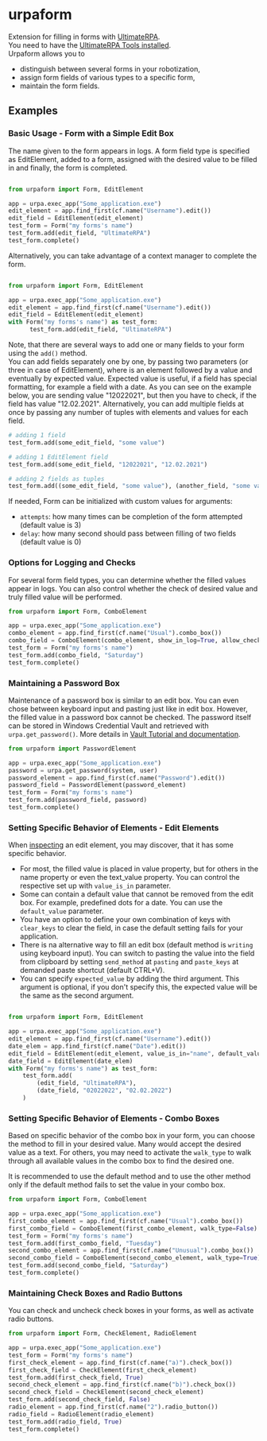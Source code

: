 # urpaform

Extension for filling in forms with [UltimateRPA](https://www.ultimaterpa.com).  
You need to have the [UltimateRPA Tools installed](https://www.ultimaterpa.com/documentation/_install.html).  
Urpaform allows you to   
- distinguish between several forms in your robotization, 
- assign form fields of various types to a specific form,
- maintain the form fields.


## Examples 

### Basic Usage - Form with a Simple Edit Box

The name given to the form appears in logs. A form field type is specified 
as EditElement, added to a form, assigned with the desired value to be filled in 
and finally, the form is completed.

```python

from urpaform import Form, EditElement

app = urpa.exec_app("Some_application.exe")
edit_element = app.find_first(cf.name("Username").edit())
edit_field = EditElement(edit_element)
test_form = Form("my forms's name")
test_form.add(edit_field, "UltimateRPA")
test_form.complete()
```
Alternatively, you can take advantage of a context manager to complete the form.

```python

from urpaform import Form, EditElement

app = urpa.exec_app("Some_application.exe")
edit_element = app.find_first(cf.name("Username").edit())
edit_field = EditElement(edit_element)
with Form("my forms's name") as test_form:
      test_form.add(edit_field, "UltimateRPA")
```

Note, that there are several ways to add one or many fields to your form using the `add()` method.  
You can add fields separately one by one, by passing two parameters (or three in case of EditElement), where is an element followed by a value and eventually by expected value.
Expected value is useful, if a field has special formatting, for example a field with a date. 
As you can see on the example below, you are sending value "12022021", but then you have to check, if the field has value "12.02.2021".
Alternatively, you can add multiple fields at once by passing any number of tuples with elements and values for each field.

```python
# adding 1 field
test_form.add(some_edit_field, "some value")

# adding 1 EditElement field
test_form.add(some_edit_field, "12022021", "12.02.2021")

# adding 2 fields as tuples
test_form.add((some_edit_field, "some value"), (another_field, "some value"))
```

If needed, Form can be initialized with custom values for arguments:
* `attempts`: how many times can be completion of the form attempted (default value is 3)
* `delay`: how many second should pass between filling of two fields (default value is 0)

### Options for Logging and Checks

For several form field types, you can determine whether the filled values 
appear in logs. You can also control whether the check of desired value and truly filled 
value will be performed. 

```python
from urpaform import Form, ComboElement

app = urpa.exec_app("Some_application.exe")
combo_element = app.find_first(cf.name("Usual").combo_box())
combo_field = ComboElement(combo_element, show_in_log=True, allow_check=False)
test_form = Form("my forms's name")
test_form.add(combo_field, "Saturday")
test_form.complete()
```

### Maintaining a Password Box

Maintenance of a password box is similar to an edit box. You can even chose
between keyboard input and pasting just like in edit box. However, the filled 
value in a password box cannot be checked. The password itself can be stored in 
Windows Credential Vault and retrieved with `urpa.get_password()`. More details 
in [Vault Tutorial and documentation](https://www.ultimaterpa.com/documentation/_vault.html).

```python
from urpaform import PasswordElement

app = urpa.exec_app("Some_application.exe")
password = urpa.get_password(system, user)
password_element = app.find_first(cf.name("Password").edit())
password_field = PasswordElement(password_element)
test_form = Form("my forms's name")
test_form.add(password_field, password)
test_form.complete()
```

### Setting Specific Behavior of Elements - Edit Elements

When [inspecting](https://www.ultimaterpa.com/documentation/_search_elements.html) an edit element, you may discover, that it has some specific behavior.
- For most, the filled value is placed in value property, but for others in the name property or even the text_value property.
You can control the respective set up with `value_is_in` parameter.
- Some can contain a default value that cannot be removed from the edit box. For example, 
predefined dots for a date. You can use the `default_value` parameter.
- You have an option to define your own combination of keys with `clear_keys` to clear 
the field, in case the default setting fails for your application.
- There is na alternative way to fill an edit box (default method is `writing` using keyboard input). You can switch to pasting the value into the field from clipboard by setting `send_method` at `pasting` and `paste_keys` at demanded paste shortcut (default CTRL+V).
- You can specify `expected_value` by adding the third argument. This argument is optional, if you don't specify this, the expected value will be the same as the second argument.

```python

from urpaform import Form, EditElement

app = urpa.exec_app("Some_application.exe")
edit_element = app.find_first(cf.name("Username").edit())
date_elem = app.find_first(cf.name("Date").edit())
edit_field = EditElement(edit_element, value_is_in="name", default_value="  .  .    ")
date_field = EditElement(date_elem)
with Form("my forms's name") as test_form:
    test_form.add(
        (edit_field, "UltimateRPA"),
        (date_field, "02022022", "02.02.2022")
    )

```


### Setting Specific Behavior of Elements - Combo Boxes

Based on specific behavior of the combo box in your form, you can choose the method 
to fill in your desired value. Many would accept the desired value as a text. For others,
you may need to activate the `walk_type` to walk through all available values in the 
combo box to find the desired one.

It is recommended to use the default method and to use the other method only if the 
default method fails to set the value in your combo box.

```python
from urpaform import Form, ComboElement

app = urpa.exec_app("Some_application.exe")
first_combo_element = app.find_first(cf.name("Usual").combo_box())
first_combo_field = ComboElement(first_combo_element, walk_type=False)
test_form = Form("my forms's name")
test_form.add(first_combo_field, "Tuesday")
second_combo_element = app.find_first(cf.name("Unusual").combo_box())
second_combo_field = ComboElement(second_combo_element, walk_type=True)
test_form.add(second_combo_field, "Saturday")
test_form.complete()
```


###  Maintaining Check Boxes and Radio Buttons

You can check and uncheck check boxes in your forms, as well as activate radio buttons.

```python
from urpaform import Form, CheckElement, RadioElement

app = urpa.exec_app("Some_application.exe")
test_form = Form("my forms's name")
first_check_element = app.find_first(cf.name("a)").check_box())
first_check_field = CheckElement(first_check_element)
test_form.add(first_check_field, True)
second_check_element = app.find_first(cf.name("b)").check_box())
second_check_field = CheckElement(second_check_element)
test_form.add(second_check_field, False)
radio_element = app.find_first(cf.name("2").radio_button())
radio_field = RadioElement(radio_element)
test_form.add(radio_field, True)
test_form.complete()
```

